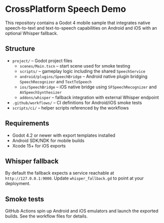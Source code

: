 # CrossPlatform Speech Demo

This repository contains a Godot 4 mobile sample that integrates native speech-to-text and text-to-speech capabilities on Android and iOS with an optional Whisper fallback.

## Structure

- `project/` – Godot project files
  - `scenes/Main.tscn` – start scene used for smoke testing
  - `scripts/` – gameplay logic including the shared `SpeechService`
  - `android/plugins/SpeechBridge` – Android native plugin bridging `SpeechRecognizer` and `TextToSpeech`
  - `ios/SpeechBridge` – iOS native bridge using `SFSpeechRecognizer` and `AVSpeechSynthesizer`
  - `addons/whisper` – fallback integration with external Whisper endpoint
- `.github/workflows/` – CI definitions for Android/iOS smoke tests
- `scripts/ci/` – helper scripts referenced by the workflows

## Requirements

- Godot 4.2 or newer with export templates installed
- Android SDK/NDK for mobile builds
- Xcode 15+ for iOS exports

## Whisper fallback

By default the fallback expects a service reachable at `http://127.0.0.1:9000`. Update `whisper_fallback.gd` to point at your deployment.

## Smoke tests

GitHub Actions spin up Android and iOS emulators and launch the exported builds. See the workflow files for details.
